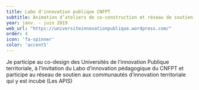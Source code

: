 ```yaml
---
title: Labo d'innovation publique CNFPT
subtitle: Animation d’ateliers de co-construction et réseau de soutien
year: janv. - juin 2019
web_url: "https://universiteinnovationpublique.wordpress.com/"
order: 4
icon: 'fa-spinner'
color: 'accent5'
---
```


Je participe au co-design des Universités de l’innovation Publique territoriale, à l’invitation du Labo d’innovation pédagogique du CNFPT et participe au réseau de soutien aux communautés d’innovation territoriale qui y est incubé (Les APIS)
